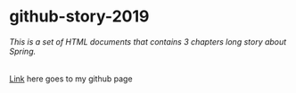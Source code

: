 # github-story-2019

###### This is a set of HTML documents that contains 3 chapters long story about Spring.



[Link](https://github.com/AppleD0g/github-story-2019) here goes to my github page



